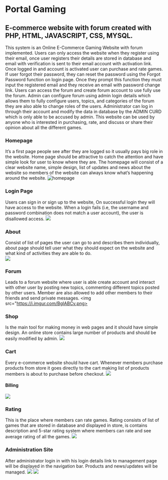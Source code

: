 # Portal Gaming

## E-commerce website with forum created with PHP, HTML, JAVASCRIPT, CSS, MYSQL.

This system is an Online E-Commerce Gaming Website with forum implemented. Users can only access the website when they register using their email, once user registers their details are stored in database and email with verification is sent to their email account with activation link. Once logged in and account is activated user can purchase and rate games.
If user forgot their password, they can reset the password using the Forgot Password function on login page. Once they prompt this function they must input the registered email and they receive an email with password change link. 
Users can access the forum and create forum account to use fully use the forum.
Admin can configure forum using admin login details which allows them to fully configure users, topics, and categories of the forum they are also able to change roles of the users.
Administrator can log in through their account and modify the data in database by the ADMIN CURD which is only able to be accused by admin.
This website can be used by anyone who is interested in purchasing, rate, and discuss or share their opinion about all the different games.


### Homepage
It’s a first page people see after they are logged so it usually pays big role in the website. Home page should be attractive to catch the attention and have simple look for user to know where they are. The homepage will consist of a clear website name, simple design, list of updates and news about the website so members of the website can always know what’s happening around the website.
<img src="https://i.imgur.com/hSpIMa8.png" alt="homepage">

### Login Page 
Users can sign in or sign up to the website, On successful login they will have access to the website. When a login fails (i.e, the username and password combination does not match a user account), the user is disallowed access.
<img src="https://i.imgur.com/CSWMYiJ.png">

### About 
Consist of list of pages the user can go to and describes them individually, about page should tell user what they should expect on the website and what kind of activities they are able to do.  
<img src="https://i.imgur.com/Ni6IltJ.png">

### Forum
Leads to a forum website where user is able create account and interact with other user by posting new topics, commenting different topics posted by other users. Member are also allowed to add other members to their friends and send private messages.
<img src="https://i.imgur.com/BgIABCv.png>

### Shop
Is the main tool for making money in web pages and it should have simple design. An online store contains large number of products and should be easily modified by admin.
<img src="https://i.imgur.com/anoSHQR.png">

### Cart
Every e-commerce website should have cart. Whenever members purchase products from store it goes directly to the cart making list of products members is about to purchase before checkout.
<img src="https://i.imgur.com/wro7DPE.png">
#### Billing
<img src="https://i.imgur.com/sojiGEg.png">

### Rating
This is the place where members can rate games. Rating consists of list of games that are stored in database and displayed in store, is contains description and 5-star rating system where members can rate and see average rating of all the games.
<img src="https://i.imgur.com/fzTlXv5.png">

### Administration Site
After administrator login in with his login details link to management page will be displayed in the navigation bar. Products and news/updates will be managed.
<img src="https://i.imgur.com/hzkjs8g.png">
<img src="https://i.imgur.com/VwMwUTg.png">
